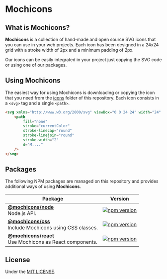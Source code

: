 # Mochicons

## What is Mochicons?

**Mochicons** is a collection of hand-made and open source SVG icons that you can use in your web projects. Each icon has been designed in a 24x24 grid with a stroke width of 2px and a minimum padding of 2px.

Our icons can be easily integrated in your project just copying the SVG code or using one of our packages.

## Using Mochicons

The easiest way for using Mochicons is downloading or copying the icon that you need from the [icons](/icons) folder of this repository. Each icon consists in a `<svg>` tag and a single `<path>`.

```html
<svg xmlns="http://www.w3.org/2000/svg" viewBox="0 0 24 24" width="24" height="24">
    <path
        fill="none"
        stroke="currentColor"
        stroke-linecap="round"
        stroke-linejoin="round"
        stroke-width="2"
        d="M...."
    />
</svg>
```

## Packages

The following NPM packages are managed on this repository and provides additional ways of using **Mochicons**.

| Package | Version |
| ------- | ------- |
| **[@mochicons/node](/packages/node)** <br />Node.js API. | [![npm version](https://img.shields.io/npm/v/@mochicons/node.svg)](https://www.npmjs.org/package/@mochicons/node) |
| **[@mochicons/css](/packages/css)** <br />Include Mochicons using CSS classes. | [![npm version](https://img.shields.io/npm/v/@mochicons/css.svg)](https://www.npmjs.org/package/@mochicons/css) |
| **[@mochicons/react](/packages/react)** <br />Use Mochicons as React components. | [![npm version](https://img.shields.io/npm/v/@mochicons/react.svg)](https://www.npmjs.org/package/@mochicons/react) |

## License

Under the [MIT LICENSE](LICENSE).
